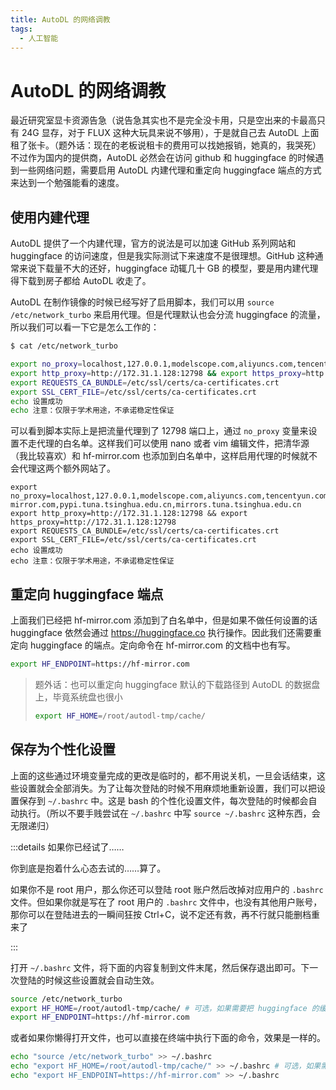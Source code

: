 ```yaml
---
title: AutoDL 的网络调教
tags:
  - 人工智能
---
```


# AutoDL 的网络调教

最近研究室显卡资源告急（说告急其实也不是完全没卡用，只是空出来的卡最高只有 24G 显存，对于 FLUX 这种大玩具来说不够用），于是就自己去 AutoDL 上面租了张卡。（题外话：现在的老板说租卡的费用可以找她报销，她真的，我哭死）不过作为国内的提供商，AutoDL 必然会在访问 github 和 huggingface 的时候遇到一些网络问题，需要启用 AutoDL 内建代理和重定向 huggingface 端点的方式来达到一个勉强能看的速度。

## 使用内建代理

AutoDL 提供了一个内建代理，官方的说法是可以加速 GitHub 系列网站和 huggingface 的访问速度，但是我实际测试下来速度不是很理想。GitHub 这种通常来说下载量不大的还好，huggingface 动辄几十 GB 的模型，要是用内建代理得下载到房子都给 AutoDL 收走了。

AutoDL 在制作镜像的时候已经写好了启用脚本，我们可以用 `source /etc/network_turbo` 来启用代理。但是代理默认也会分流 huggingface 的流量，所以我们可以看一下它是怎么工作的：

```bash
$ cat /etc/network_turbo

export no_proxy=localhost,127.0.0.1,modelscope.com,aliyuncs.com,tencentyun.com,wisemodel.cn
export http_proxy=http://172.31.1.128:12798 && export https_proxy=http://172.31.1.128:12798
export REQUESTS_CA_BUNDLE=/etc/ssl/certs/ca-certificates.crt
export SSL_CERT_FILE=/etc/ssl/certs/ca-certificates.crt
echo 设置成功
echo 注意：仅限于学术用途，不承诺稳定性保证
```

可以看到脚本实际上是把流量代理到了 12798 端口上，通过 `no_proxy` 变量来设置不走代理的白名单。这样我们可以使用 nano 或者 vim 编辑文件，把清华源（我比较喜欢）和 hf-mirror.com 也添加到白名单中，这样启用代理的时候就不会代理这两个额外网站了。

```shell
export no_proxy=localhost,127.0.0.1,modelscope.com,aliyuncs.com,tencentyun.com,wisemodel.cn,hf-mirror.com,pypi.tuna.tsinghua.edu.cn,mirrors.tuna.tsinghua.edu.cn
export http_proxy=http://172.31.1.128:12798 && export https_proxy=http://172.31.1.128:12798
export REQUESTS_CA_BUNDLE=/etc/ssl/certs/ca-certificates.crt
export SSL_CERT_FILE=/etc/ssl/certs/ca-certificates.crt
echo 设置成功
echo 注意：仅限于学术用途，不承诺稳定性保证
```

## 重定向 huggingface 端点

上面我们已经把 hf-mirror.com 添加到了白名单中，但是如果不做任何设置的话 huggingface 依然会通过 https://huggingface.co 执行操作。因此我们还需要重定向 huggingface 的端点。定向命令在 hf-mirror.com 的文档中也有写。

```bash
export HF_ENDPOINT=https://hf-mirror.com
```

> 题外话：也可以重定向 huggingface 默认的下载路径到 AutoDL 的数据盘上，毕竟系统盘也很小
>
> ```bash
> export HF_HOME=/root/autodl-tmp/cache/
> ```

## 保存为个性化设置

上面的这些通过环境变量完成的更改是临时的，都不用说关机，一旦会话结束，这些设置就会全部消失。为了让每次登陆的时候不用麻烦地重新设置，我们可以把设置保存到 `~/.bashrc` 中。这是 bash 的个性化设置文件，每次登陆的时候都会自动执行。（所以不要手贱尝试在 `~/.bashrc` 中写 `source ~/.bashrc` 这种东西，会无限递归）

:::details 如果你已经试了……

你到底是抱着什么心态去试的……算了。

如果你不是 root 用户，那么你还可以登陆 root 账户然后改掉对应用户的 `.bashrc` 文件。但如果你就是写在了 root 用户的 `.bashrc` 文件中，也没有其他用户账号，那你可以在登陆进去的一瞬间狂按 Ctrl+C，说不定还有救，再不行就只能删档重来了

:::

打开 `~/.bashrc` 文件，将下面的内容复制到文件末尾，然后保存退出即可。下一次登陆的时候这些设置就会自动生效。

```bash
source /etc/network_turbo
export HF_HOME=/root/autodl-tmp/cache/ # 可选，如果需要把 huggingface 的缓存目录重定向到数据盘上
export HF_ENDPOINT=https://hf-mirror.com
```

或者如果你懒得打开文件，也可以直接在终端中执行下面的命令，效果是一样的。

```bash
echo "source /etc/network_turbo" >> ~/.bashrc
echo "export HF_HOME=/root/autodl-tmp/cache/" >> ~/.bashrc # 可选，如果需要把 huggingface 的缓存目录重定向到数据盘上
echo "export HF_ENDPOINT=https://hf-mirror.com" >> ~/.bashrc
```
